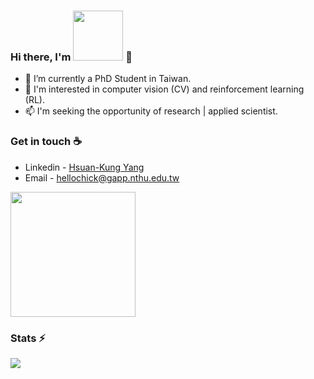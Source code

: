 ### Hi there, I'm <img src="https://hsuan-kung.netlify.app/assets/img/hsuankung-calligraphy.png" width="80"/> 👋
- 🔭 I’m currently a PhD Student in Taiwan.
- 🚀 I'm interested in computer vision (CV) and reinforcement learning (RL).
- 📫 I'm seeking the opportunity of research | applied scientist. 

### Get in touch ☕
* Linkedin - [Hsuan-Kung Yang](https://www.linkedin.com/in/hsuankung-a4b288152/?locale=en_US)
* Email - [hellochick@gapp.nthu.edu.tw](hellochick@gapp.nthu.edu.tw)

<img src="https://user-images.githubusercontent.com/18046598/132939860-2831d3b7-2c05-4ff7-a909-863c7328d56a.png" width="200">


<!--
**hellochick/hellochick** is a ✨ _special_ ✨ repository because its `README.md` (this file) appears on your GitHub profile.
Here are some ideas to get you started:

- 🔭 I’m currently working on ...
- 🌱 I’m currently learning ...
- 👯 I’m looking to collaborate on ...
- 🤔 I’m looking for help with ...
- 💬 Ask me about ...
- 📫 How to reach me: ...
- 😄 Pronouns: ...
- ⚡ Fun fact: ...
-->

### Stats ⚡
![](https://github-readme-stats.vercel.app/api?username=hellochick&show_icons=true&hide=contribs&theme=radical)



